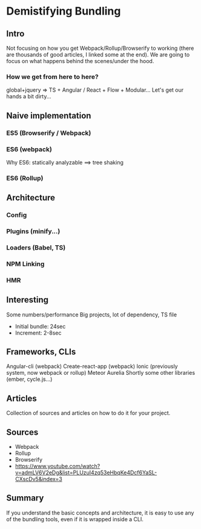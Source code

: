 # Demistifying Bundling

## Intro
Not focusing on how you get Webpack/Rollup/Browserify to working (there are thousands of good articles, I linked some at the end).
We are going to focus on what happens behind the scenes/under the hood.

### How we get from here to here?
global+jquery => TS + Angular / React + Flow + Modular...
Let's get our hands a bit dirty...

## Naive implementation

### ES5 (Browserify / Webpack)

### ES6 (webpack)
Why ES6: statically analyzable ==> tree shaking

### ES6 (Rollup)

## Architecture

### Config

### Plugins (minify...)

### Loaders (Babel, TS)

### NPM Linking

### HMR

## Interesting
Some numbers/performance
Big projects, lot of dependency, TS file
* Initial bundle: 24sec
* Increment: 2-8sec

## Frameworks, CLIs
Angular-cli (webpack)
Create-react-app (webpack)
Ionic (previously system, now webpack or rollup)
Meteor
Aurelia
Shortly some other libraries (ember, cycle.js...)

## Articles
Collection of sources and articles on how to do it for your project.

## Sources
* Webpack
* Rollup
* Browserify
* https://www.youtube.com/watch?v=admLV6V2eDg&list=PLUzuI4zq53eHbqKe4Dcf6YaSL-CXscDv5&index=3

## Summary
If you understand the basic concepts and architecture, it is easy to use any of the bundling tools, even if it is wrapped inside a CLI.